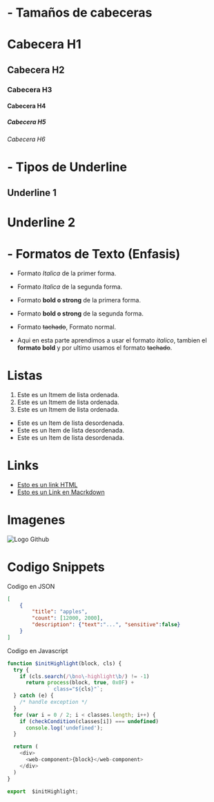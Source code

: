 # - Tamaños de cabeceras
# Cabecera H1
## Cabecera H2
### Cabecera H3
#### Cabecera H4
##### Cabecera H5
###### Cabecera H6

# - Tipos de Underline
Underline 1
-----------
Underline 2
===========

# - Formatos de Texto (Enfasis)
- Formato *Italica* de la primer forma.
- Formato _Italica_ de la segunda forma.
- Formato **bold o strong** de la primera forma.
- Formato __bold o strong__ de la segunda forma.
- Formato ~~tachado~~, Formato normal.

- Aqui en esta parte aprendimos a usar el formato *italico*, tambien el **formato bold** y por ultimo usamos el formato ~~tachado~~.

# Listas
1. Este es un Itmem de lista ordenada.
2. Este es un Itmem de lista ordenada.
3. Este es un Itmem de lista ordenada.

- Este es un Item de lista desordenada.
- Este es un Item de lista desordenada.
- Este es un Item de lista desordenada.

# Links

- <a href="https://www.gooogle.com">Esto es un link HTML</a>
- [Esto es un Link en Macrkdown](index.html)

# Imagenes
![Logo Github](https://lh3.googleusercontent.com/proxy/aPSmX_v7odva0iSVAjcxLupVbaH9SYgK9DPId3V_fO-fsxoyt0bCBRPP4e4t4K0WC79ynLCvHswRMWtnTpImgo2J9r_7ZA3IEvQcWoNwfrTlyvZc4FY)

# Codigo Snippets
Codigo en JSON
```JSON
[
    {
        "title": "apples",
        "count": [12000, 2000],
        "description": {"text":"...", "sensitive":false}
    }
]
```

Codigo en Javascript
```Javascript
function $initHighlight(block, cls) {
  try {
    if (cls.search(/\bno\-highlight\b/) != -1)
      return process(block, true, 0x0F) +
             ` class="${cls}"`;
  } catch (e) {
    /* handle exception */
  }
  for (var i = 0 / 2; i < classes.length; i++) {
    if (checkCondition(classes[i]) === undefined)
      console.log('undefined');
  }

  return (
    <div>
      <web-component>{block}</web-component>
    </div>
  )
}

export  $initHighlight;
```